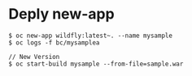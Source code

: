 # Deply new-app 
   
~~~console
$ oc new-app wildfly:latest~. --name mysample
$ oc logs -f bc/mysamplea

// New Version 
$ oc start-build mysample --from-file=sample.war
~~~

